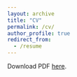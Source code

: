 ```yaml
---
layout: archive
title: "CV"
permalink: /cv/
author_profile: true
redirect_from:
  - /resume
---
```


Download PDF [here](http://wchoEvo.github.io/files/weichinho_cv.pdf).
